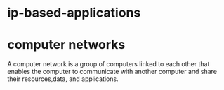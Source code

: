 # ip-based-applications
# computer networks
A computer network is a group of computers linked to each other that enables the computer to communicate
with another computer and share their resources,data, and applications.
